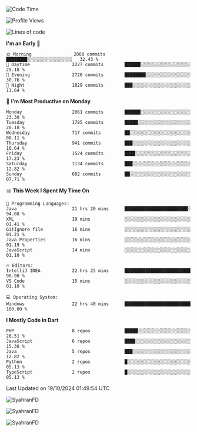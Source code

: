 <!--START_SECTION:waka-->
![Code Time](http://img.shields.io/badge/Code%20Time-460%20hrs%2010%20mins-blue)

![Profile Views](http://img.shields.io/badge/Profile%20Views-26-blue)

![Lines of code](https://img.shields.io/badge/From%20Hello%20World%20I%27ve%20Written-3.5%20million%20lines%20of%20code-blue)

**I'm an Early 🐤** 

```text
🌞 Morning                2868 commits        ████████░░░░░░░░░░░░░░░░░   32.43 % 
🌆 Daytime                2227 commits        ██████░░░░░░░░░░░░░░░░░░░   25.18 % 
🌃 Evening                2720 commits        ████████░░░░░░░░░░░░░░░░░   30.76 % 
🌙 Night                  1029 commits        ███░░░░░░░░░░░░░░░░░░░░░░   11.64 % 
```
📅 **I'm Most Productive on Monday** 

```text
Monday                   2061 commits        ██████░░░░░░░░░░░░░░░░░░░   23.30 % 
Tuesday                  1785 commits        █████░░░░░░░░░░░░░░░░░░░░   20.18 % 
Wednesday                717 commits         ██░░░░░░░░░░░░░░░░░░░░░░░   08.11 % 
Thursday                 941 commits         ███░░░░░░░░░░░░░░░░░░░░░░   10.64 % 
Friday                   1524 commits        ████░░░░░░░░░░░░░░░░░░░░░   17.23 % 
Saturday                 1134 commits        ███░░░░░░░░░░░░░░░░░░░░░░   12.82 % 
Sunday                   682 commits         ██░░░░░░░░░░░░░░░░░░░░░░░   07.71 % 
```


📊 **This Week I Spent My Time On** 

```text
💬 Programming Languages: 
Java                     21 hrs 20 mins      ████████████████████████░   94.08 % 
XML                      19 mins             ░░░░░░░░░░░░░░░░░░░░░░░░░   01.41 % 
GitIgnore file           16 mins             ░░░░░░░░░░░░░░░░░░░░░░░░░   01.21 % 
Java Properties          16 mins             ░░░░░░░░░░░░░░░░░░░░░░░░░   01.19 % 
JavaScript               14 mins             ░░░░░░░░░░░░░░░░░░░░░░░░░   01.10 % 

🔥 Editors: 
IntelliJ IDEA            22 hrs 25 mins      █████████████████████████   98.90 % 
VS Code                  15 mins             ░░░░░░░░░░░░░░░░░░░░░░░░░   01.10 % 

💻 Operating System: 
Windows                  22 hrs 40 mins      █████████████████████████   100.00 % 
```

**I Mostly Code in Dart** 

```text
PHP                      8 repos             █████░░░░░░░░░░░░░░░░░░░░   20.51 % 
JavaScript               6 repos             ████░░░░░░░░░░░░░░░░░░░░░   15.38 % 
Java                     5 repos             ███░░░░░░░░░░░░░░░░░░░░░░   12.82 % 
Python                   2 repos             █░░░░░░░░░░░░░░░░░░░░░░░░   05.13 % 
TypeScript               2 repos             █░░░░░░░░░░░░░░░░░░░░░░░░   05.13 % 
```




 Last Updated on 19/10/2024 01:49:54 UTC
<!--END_SECTION:waka-->

<p align="left">
  <img src="https://github-readme-stats.vercel.app/api/top-langs?username=SyahranFD&layout=donut&hide=C%2B%2B,CMake,css&show_icons=true&locale=en&&theme=blueberry" alt="SyahranFD" />
</p>

<p align="left">
  <img src="https://github-readme-stats.vercel.app/api?username=SyahranFD&show_icons=true&locale=en&theme=blueberry" alt="SyahranFD" />
</p>

<p align="left">
  <img src="https://streak-stats.demolab.com/?user=SyahranFD&theme=blueberry" alt="SyahranFD"/>
</p>
